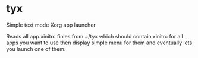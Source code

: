 # tyx

Simple text mode Xorg app launcher

Reads all app.xinitrc finles from ~/tyx which should contain xinitrc for all apps you want to use then display simple menu for them and eventually lets you launch one of them.

